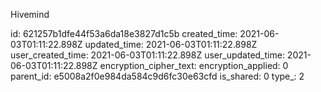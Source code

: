Hivemind

id: 621257b1dfe44f53a6da18e3827d1c5b
created_time: 2021-06-03T01:11:22.898Z
updated_time: 2021-06-03T01:11:22.898Z
user_created_time: 2021-06-03T01:11:22.898Z
user_updated_time: 2021-06-03T01:11:22.898Z
encryption_cipher_text: 
encryption_applied: 0
parent_id: e5008a2f0e984da584c9d6fc30e63cfd
is_shared: 0
type_: 2